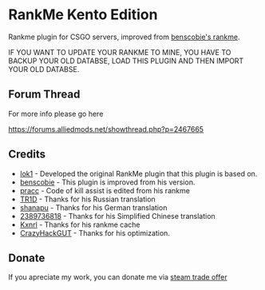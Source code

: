 # RankMe Kento Edition
Rankme plugin for CSGO servers, improved from [benscobie's rankme](https://github.com/benscobie/sourcemod-rankme).  

IF YOU WANT TO UPDATE YOUR RANKME TO MINE, YOU HAVE TO BACKUP YOUR OLD DATABSE, LOAD THIS PLUGIN AND THEN IMPORT YOUR OLD DATABSE.

## Forum Thread
For more info please go here

https://forums.alliedmods.net/showthread.php?p=2467665

## Credits
* [lok1](https://forums.alliedmods.net/showthread.php?t=155621) - Developed the original RankMe plugin that this plugin is based on.
* [benscobie](https://github.com/benscobie/sourcemod-rankme) - This plugin is improved from his version.
* [pracc](http://hlmod.ru/resources/cs-go-rankme-web.132/) - Code of kill assist is edited from his rankme
* [TR1D](https://github.com/TR1D) - Thanks for his Russian translation
* [shanapu](https://github.com/shanapu) - Thanks for his German translation
* [2389736818](https://github.com/2389736818) - Thanks for his Simplified Chinese translation
* [Kxnrl](https://github.com/Kxnrl) - Thanks for his rankme cache
* [CrazyHackGUT](https://github.com/CrazyHackGUT) - Thanks for his optimization.

## Donate
If you apreciate my work, you can donate me via [steam trade offer](https://steamcommunity.com/tradeoffer/new/?partner=52559891&token=ADe-707J)
